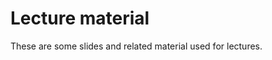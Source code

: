 Lecture material
======================

These are some slides and related material used for lectures.
